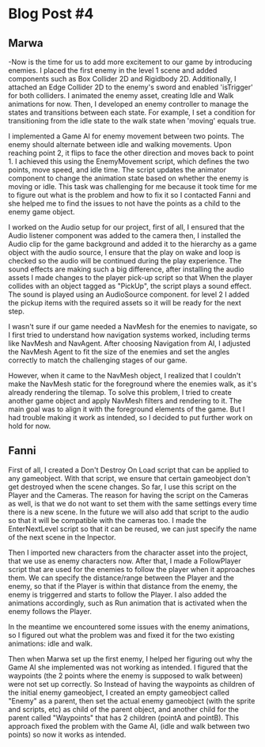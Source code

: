 <h1> Blog Post #4 </h1>
<h2>Marwa</h2>
-Now is the time for us to add more excitement to our game by introducing enemies. I placed the first enemy in the level 1 scene and added components such as Box Collider 2D and Rigidbody 2D. Additionally, I attached an Edge Collider 2D to the enemy's sword and enabled 'isTrigger' for both colliders. I animated the enemy asset, creating Idle and Walk animations for now. Then, I developed an enemy controller to manage the states and transitions between each state. For example, I set a condition for transitioning from the idle state to the walk state when 'moving' equals true.

I implemented a Game AI for enemy movement between two points. The enemy should alternate between idle and walking movements. Upon reaching point 2, it flips to face the other direction and moves back to point 1. I achieved this using the EnemyMovement script, which defines the two points, move speed, and idle time. The script updates the animator component to change the animation state based on whether the enemy is moving or idle.
This task was challenging for me because it took time for me to figure out what is the problem and how to fix it so I contacted Fanni and she helped me to find the issues to not have the points as a child to the enemy game object.

I worked on the Audio setup for our project, first of all, I ensured that the Audio listener component was added to the camera then, I installed the Audio clip for the game background and added it to the hierarchy as a game object with the audio source, I ensure that the play on wake and loop is checked so the audio will be continued during the play experience. 
The sound effects are making such a big difference, after installing the audio assets I made changes to the player pick-up script so that When the player collides with an object tagged as "PickUp", the script plays a sound effect. The sound is played using an AudioSource component.
for level 2 I added the pickup items with the required assets so it will be ready for the next step.

I wasn't sure if our game needed a NavMesh for the enemies to navigate, so I first tried to understand how navigation systems worked, including terms like NavMesh and NavAgent.
After choosing Navigation from AI, I adjusted the NavMesh Agent to fit the size of the enemies and set the angles correctly to match the challenging stages of our game.

However, when it came to the NavMesh object, I realized that I couldn't make the NavMesh static for the foreground where the enemies walk, as it's already rendering the tilemap.
To solve this problem, I tried to create another game object and apply NavMesh filters and rendering to it. The main goal was to align it with the foreground elements of the game.
But I had trouble making it work as intended, so I decided to put further work on hold for now.




<h2>Fanni</h2>
First of all, I created a Don't Destroy On Load script that can be applied to any gameobject. With that script, we ensure that certain gameobject don't get destroyed when the scene changes. So far, I use this script on the Player and the Cameras. The reason for having the script on the Cameras as well, is that we do not want to set them with the same settings every time there is a new scene. In the future we will also add that script to the audio so that it will be compatible with the cameras too. I made the EnterNextLevel script so that it can be reused, we can just specify the name of the next scene in the Inpector. 

Then I imported new characters from the character asset into the project, that we use as enemy characters now. After that, I made a FollowPlayer script that are used for the enemies to follow the player when it approaches them. We can specify the distance/range between the Player and the enemy, so that if the Player is within that distance from the enemy, the enemy is triggerred and starts to follow the Player. I also added the animations accordingly, such as Run animation that is activated when the enemy follows the Player.

In the meantime we encountered some issues with the enemy animations, so I figured out what the problem was and fixed it for the two existing animations: idle and walk. 

Then when Marwa set up the first enemy, I helped her figuring out why the Game AI she implemented was not working as intended. I figured that the waypoints (the 2 points where the enemy is supposed to walk between) were not set up correctly. So Instead of having the waypoints as children of the initial enemy gameobject, I created an empty gameobject called "Enemy" as a parent, then set the actual enemy gameobject (with the sprite and scripts, etc) as child of the parent object, and another child for the parent called "Waypoints" that has 2 children (pointA and pointB). This approach fixed the problem with the Game AI, (idle and walk between two points) so now it works as intended.
